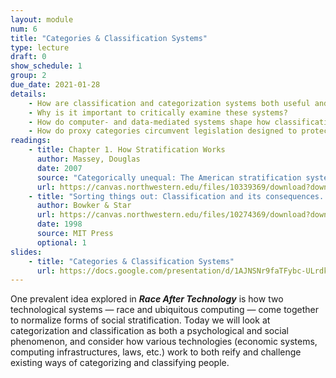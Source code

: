 ```yaml
---
layout: module
num: 6
title: "Categories & Classification Systems"
type: lecture
draft: 0
show_schedule: 1
group: 2
due_date: 2021-01-28
details: 
    - How are classification and categorization systems both useful and problematic?
    - Why is it important to critically examine these systems?
    - How do computer- and data-mediated systems shape how classification and categorization impact our world?
    - How do proxy categories circumvent legislation designed to protect people belonging to vulnerable social categories?
readings:
    - title: Chapter 1. How Stratification Works
      author: Massey, Douglas
      date: 2007
      source: "Categorically unequal: The American stratification system"
      url: https://canvas.northwestern.edu/files/10339369/download?download_frd=1
    - title: "Sorting things out: Classification and its consequences. Introduction"
      author: Bowker & Star
      url: https://canvas.northwestern.edu/files/10274369/download?download_frd=1
      date: 1998
      source: MIT Press
      optional: 1
slides:
    - title: "Categories & Classification Systems"
      url: https://docs.google.com/presentation/d/1AJNSNr9faTFybc-ULrdk1DS4bpmsho6uQPhBTusRnzs/edit?usp=sharing
---
```


One prevalent idea explored in ***Race After Technology*** is how two technological systems — race and ubiquitous computing — come together to normalize forms of social stratification. Today we will look at categorization and classification as both a psychological and social phenomenon, and consider how various technologies (economic systems, computing infrastructures, laws, etc.) work to both reify and challenge existing ways of categorizing and classifying people.
